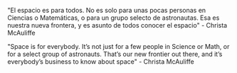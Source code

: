 

"El espacio es para todos. No es solo para unas pocas personas en Ciencias o Matemáticas, o para un grupo selecto de astronautas. Esa es nuestra nueva frontera, y es asunto de todos conocer el espacio" - Christa McAuliffe

"Space is for everybody. It’s not just for a few people in Science or Math, or for a select group of astronauts. That’s our new frontier out there, and it’s everybody’s business to know about space" - Christa McAuliffe


